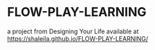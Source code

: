 # FLOW-PLAY-LEARNING
a project from Designing Your Life
available at https://shaleila.github.io/FLOW-PLAY-LEARNING/
